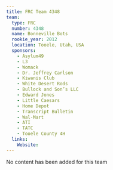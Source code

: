 ```yaml
---
title: FRC Team 4348
team:
  type: FRC
  number: 4348
  name: Bonneville Bots
  rookie_year: 2012
  location: Tooele, Utah, USA
  sponsors:
    - Asylum49
    - L3
    - Womack
    - Dr. Jeffrey Carlson
    - Kiwanis Club
    - White Desert Rods
    - Bullock and Son’s LLC
    - Edward Jones
    - Little Caesars
    - Home Depot
    - Transcript Bulletin
    - Wal-Mart
    - ATI
    - TATC
    - Tooele County 4H
  links:
    Website: 
---
```

No content has been added for this team